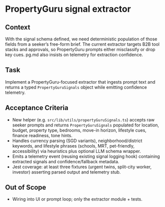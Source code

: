 # PropertyGuru signal extractor

## Context
With the signal schema defined, we need deterministic population of those fields from a seeker’s free-form brief. The current extractor targets B2B tool stacks and approvals, so PropertyGuru prompts either misclassify or drop key cues. pg.md also insists on telemetry for extraction confidence.

## Task
Implement a PropertyGuru-focused extractor that ingests prompt text and returns a typed `PropertyGuruSignals` object while emitting confidence telemetry.

## Acceptance Criteria
- New helper (e.g. `src/lib/utils/propertyGuruSignals.ts`) accepts raw seeker prompts and returns `PropertyGuruSignals` populated for location, budget, property type, bedrooms, move-in horizon, lifestyle cues, finance readiness, tone hints.
- Handles currency parsing (SGD variants), neighborhood/district keywords, and lifestyle phrases (schools, MRT, pet-friendly, accessibility) via heuristics plus optional LLM schema wrapper.
- Emits a telemetry event (reusing existing signal logging hook) containing extracted signals and confidence/fallback metadata.
- Jest coverage: at least three fixtures (urgent twins, split-city worker, investor) asserting parsed output and telemetry stub.

## Out of Scope
- Wiring into UI or prompt loop; only the extractor module + tests.
